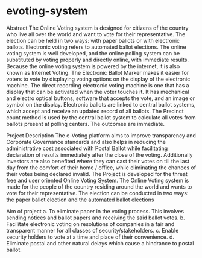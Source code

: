 # evoting-system
Abstract
The Online Voting system is designed for citizens of the country who live all over the world and 
want to vote for their representative. The election can be held in two ways: with paper ballots or 
with electronic ballots. Electronic voting refers to automated ballot elections. The online voting 
system is well developed, and the online polling system can be substituted by voting properly 
and directly online, with immediate results. Because the online voting system is powered by the 
internet, it is also known as Internet Voting.
The Electronic Ballot Marker makes it easier for voters to vote by displaying voting options on 
the display of the electronic machine. The direct recording electronic voting machine is one that 
has a display that can be activated when the voter touches it. It has mechanical and electro 
optical buttons, software that accepts the vote, and an image or symbol on the display.
Electronic ballots are linked to central ballot systems, which accept and receive an updated 
record of all ballots. The Precinct count method is used by the central ballot system to calculate 
all votes from ballots present at polling centers. The outcomes are immediate.

Project Description 
The e-Voting platform aims to improve transparency and Corporate Governance standards and 
also helps in reducing the administrative cost associated with Postal Ballot while facilitating 
declaration of results immediately after the close of the voting. Additionally investors are also 
benefited where they can cast their votes on till the last day from the comfort of their home / 
office, while eliminating the chances of their votes being declared invalid.
The Project is developed for the threat free and user oriented Online Voting System. The Online 
Voting system is made for the people of the country residing around the world and wants to vote 
for their representative. The election can be conducted in two ways: the paper ballot election 
and the automated ballot elections

Aim of project
a. To eliminate paper in the voting process. This involves sending notices and ballot papers 
   and receiving the said ballot votes.
b. Facilitate electronic voting on resolutions of companies in a fair and transparent manner 
   for all classes of security/stakeholders.
c. Enable security holders to vote at a time and place of their convenience.
d. Eliminate postal and other natural delays which cause a hindrance to postal ballot.
